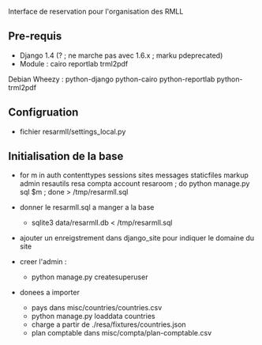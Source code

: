 
Interface de reservation pour l'organisation des RMLL

## Pre-requis

  * Django 1.4 (? ; ne marche pas avec 1.6.x ; marku pdeprecated)
  * Module : cairo reportlab trml2pdf


Debian Wheezy : python-django python-cairo python-reportlab python-trml2pdf

## Configruation

  * fichier resarmll/settings_local.py

## Initialisation de la base

  * for m in auth contenttypes sessions sites messages staticfiles markup admin resautils resa compta account resaroom ; do python manage.py sql $m ; done > /tmp/resarmll.sql
  * donner le resarmll.sql a manger a la base
    * sqlite3 data/resarmll.db < /tmp/resarmll.sql
  * ajouter un enreigstrement dans django_site pour indiquer le domaine du site
  * creer l'admin :
    * python manage.py createsuperuser

  * donees a importer
    * pays dans misc/countries/countries.csv
     * python manage.py loaddata countries
     * charge a partir de ./resa/fixtures/countries.json
    * plan comptable dans misc/compta/plan-comptable.csv
